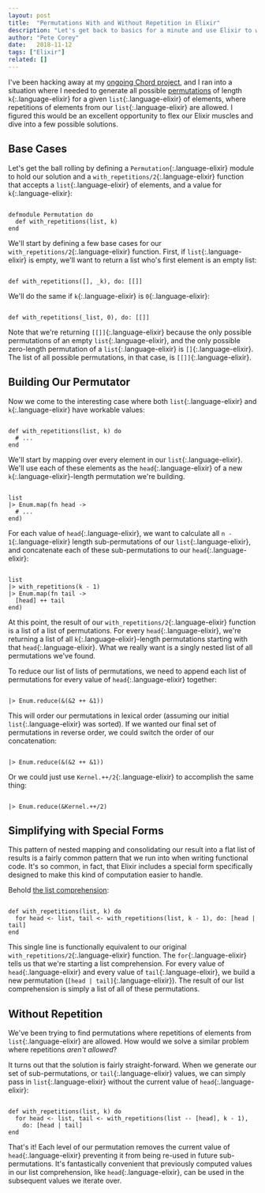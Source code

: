 ```yaml
---
layout: post
title:  "Permutations With and Without Repetition in Elixir"
description: "Let's get back to basics for a minute and use Elixir to write a function that will compute all possible permutations of a given list of elements."
author: "Pete Corey"
date:   2018-11-12
tags: ["Elixir"]
related: []
---
```


I've been hacking away at my [ongoing Chord project](https://github.com/pcorey/chord/), and I ran into a situation where I needed to generate all possible [permutations](https://en.wikipedia.org/wiki/Permutation) of length `k`{:.language-elixir} for a given `list`{:.language-elixir} of elements, where repetitions of elements from our `list`{:.language-elixir} are allowed. I figured this would be an excellent opportunity to flex our Elixir muscles and dive into a few possible solutions.

## Base Cases

Let's get the ball rolling by defining a `Permutation`{:.language-elixir} module to hold our solution and a `with_repetitions/2`{:.language-elixir} function that accepts a `list`{:.language-elixir} of elements, and a value for `k`{:.language-elixir}:

<pre class='language-elixir'><code class='language-elixir'>
defmodule Permutation do
  def with_repetitions(list, k)
end
</code></pre>

We'll start by defining a few base cases for our `with_repetitions/2`{:.language-elixir} function. First, if `list`{:.language-elixir} is empty, we'll want to return a list who's first element is an empty list:

<pre class='language-elixir'><code class='language-elixir'>
def with_repetitions([], _k), do: [[]]
</code></pre>

We'll do the same if `k`{:.language-elixir} is `0`{:.language-elixir}:

<pre class='language-elixir'><code class='language-elixir'>
def with_repetitions(_list, 0), do: [[]]
</code></pre>

Note that we're returning `[[]]`{:.language-elixir} because the only possible permutations of an empty `list`{:.language-elixir}, and the only possible zero-length permutation of a `list`{:.language-elixir} is `[]`{:.language-elixir}. The list of all possible permutations, in that case, is `[[]]`{:.language-elixir}.

## Building Our Permutator

Now we come to the interesting case where both `list`{:.language-elixir} and `k`{:.language-elixir} have workable values:

<pre class='language-elixir'><code class='language-elixir'>
def with_repetitions(list, k) do
  # ...
end
</code></pre>

We'll start by mapping over every element in our `list`{:.language-elixir}. We'll use each of these elements as the `head`{:.language-elixir} of a new `k`{:.language-elixir}-length permutation we're building.

<pre class='language-elixir'><code class='language-elixir'>
list
|> Enum.map(fn head ->
  # ...
end)
</code></pre>

For each value of `head`{:.language-elixir}, we want to calculate all `n - 1`{:.language-elixir} length sub-permutations of our `list`{:.language-elixir}, and concatenate each of these sub-permutations to our `head`{:.language-elixir}:

<pre class='language-elixir'><code class='language-elixir'>
list
|> with_repetitions(k - 1)
|> Enum.map(fn tail ->
  [head] ++ tail
end)
</code></pre>

At this point, the result of our `with_repetitions/2`{:.language-elixir} function is a list of a list of permutations. For every `head`{:.language-elixir}, we're returning a list of all `k`{:.language-elixir}-length permutations starting with that `head`{:.language-elixir}. What we really want is a singly nested list of all permutations we've found.

To reduce our list of lists of permutations, we need to append each list of permutations for every value of `head`{:.language-elixir} together:

<pre class='language-elixir'><code class='language-elixir'>
|> Enum.reduce(&(&2 ++ &1))
</code></pre>

This will order our permutations in lexical order (assuming our initial `list`{:.language-elixir} was sorted). If we wanted our final set of permutations in reverse order, we could switch the order of our concatenation:

<pre class='language-elixir'><code class='language-elixir'>
|> Enum.reduce(&(&2 ++ &1))
</code></pre>

Or we could just use `Kernel.++/2`{:.language-elixir} to accomplish the same thing:

<pre class='language-elixir'><code class='language-elixir'>
|> Enum.reduce(&Kernel.++/2)
</code></pre>

## Simplifying with Special Forms

This pattern of nested mapping and consolidating our result into a flat list of results is a fairly common pattern that we run into when writing functional code. It's so common, in fact, that Elixir includes a special form specifically designed to make this kind of computation easier to handle.

Behold [the list comprehension](https://elixir-lang.org/getting-started/comprehensions.html):

<pre class='language-elixir'><code class='language-elixir'>
def with_repetitions(list, k) do
  for head <- list, tail <- with_repetitions(list, k - 1), do: [head | tail]
end
</code></pre>

This single line is functionally equivalent to our original `with_repetitions/2`{:.language-elixir} function. The `for`{:.language-elixir} tells us that we're starting a list comprehension. For every value of `head`{:.language-elixir} and every value of `tail`{:.language-elixir}, we build a new permutation (`[head | tail]`{:.language-elixir}). The result of our list comprehension is simply a list of all of these permutations.

## Without Repetition

We've been trying to find permutations where repetitions of elements from `list`{:.language-elixir} are allowed. How would we solve a similar problem where repetitions _aren't allowed_?

It turns out that the solution is fairly straight-forward. When we generate our set of sub-permutations, or `tail`{:.language-elixir} values, we can simply pass in `list`{:.language-elixir} without the current value of `head`{:.language-elixir}:

<pre class='language-elixir'><code class='language-elixir'>
def with_repetitions(list, k) do
  for head <- list, tail <- with_repetitions(list -- [head], k - 1), 
    do: [head | tail]
end
</code></pre>

That's it! Each level of our permutation removes the current value of `head`{:.language-elixir} preventing it from being re-used in future sub-permutations. It's fantastically convenient that previously computed values in our list comprehension, like `head`{:.language-elixir}, can be used in the subsequent values we iterate over.
